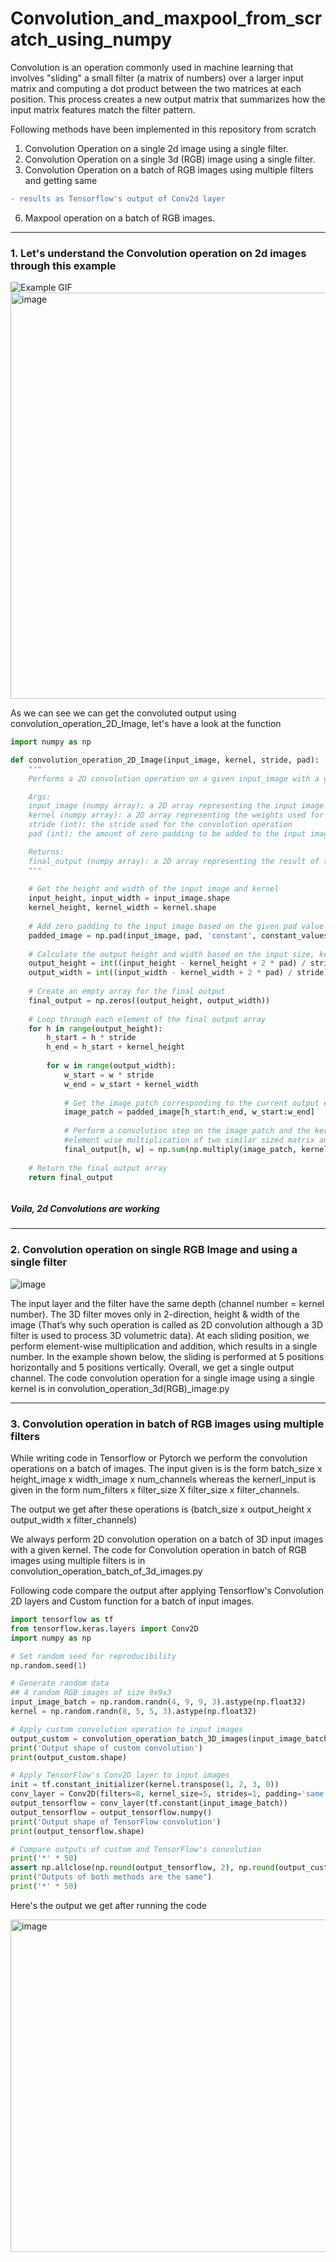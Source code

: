 # Convolution_and_maxpool_from_scratch_using_numpy


Convolution is an operation commonly used in machine learning that involves "sliding" a small filter (a matrix of numbers) over a larger input matrix and computing a dot product between the two matrices at each position. This process creates a new output matrix that summarizes how the input matrix features match the filter pattern.

Following methods have been implemented in this repository from scratch
1. Convolution Operation on a single 2d image using a single filter.
2. Convolution Operation on a single 3d (RGB) image using a single filter.
3. Convolution Operation on a batch of RGB images using multiple filters and getting same 
```diff 
- results as Tensorflow's output of Conv2d layer
```
6. Maxpool operation on a batch of RGB images.

__________________________________________________________________________________________________________________________________________

### 1. Let's understand the Convolution operation on 2d images through this example

![Example GIF](https://miro.medium.com/v2/resize:fit:1070/1*Zx-ZMLKab7VOCQTxdZ1OAw.gif)
<img width="650" alt="image" src="https://user-images.githubusercontent.com/99056351/219140971-a662bc34-12bb-472d-8452-092e78a63bc7.png" >

As we can see we can get the convoluted output using convolution_operation_2D_Image, let's have a look at the function

```python
import numpy as np

def convolution_operation_2D_Image(input_image, kernel, stride, pad):
    """
    Performs a 2D convolution operation on a given input_image with a given kernel.

    Args:
    input_image (numpy array): a 2D array representing the input image
    kernel (numpy array): a 2D array representing the weights used for the convolution
    stride (int): the stride used for the convolution operation
    pad (int): the amount of zero padding to be added to the input image

    Returns:
    final_output (numpy array): a 2D array representing the result of the convolution operation
    """
    
    # Get the height and width of the input image and kernel
    input_height, input_width = input_image.shape
    kernel_height, kernel_width = kernel.shape
    
    # Add zero padding to the input image based on the given pad value
    padded_image = np.pad(input_image, pad, 'constant', constant_values=(0, 0))
    
    # Calculate the output height and width based on the input size, kernel size, stride, and pad
    output_height = int((input_height - kernel_height + 2 * pad) / stride) + 1
    output_width = int((input_width - kernel_width + 2 * pad) / stride) + 1
    
    # Create an empty array for the final output
    final_output = np.zeros((output_height, output_width))
    
    # Loop through each element of the final output array
    for h in range(output_height):
        h_start = h * stride
        h_end = h_start + kernel_height
        
        for w in range(output_width):
            w_start = w * stride
            w_end = w_start + kernel_width
            
            # Get the image patch corresponding to the current output element
            image_patch = padded_image[h_start:h_end, w_start:w_end]
            
            # Perform a convolution step on the image patch and the kernel
            #element wise multiplication of two similar sized matrix and taking element wise sum of resultant matrix
            final_output[h, w] = np.sum(np.multiply(image_patch, kernel))
    
    # Return the final output array
    return final_output



```



##### Voila, 2d Convolutions are working

------------------------------------------------------------------------------------------------------------------------------------------

### 2. Convolution operation on single RGB Image and using a single filter 

![image](https://user-images.githubusercontent.com/99056351/219204102-a086ab29-df83-4f0e-9eff-6da7671995ce.png)

The input layer and the filter have the same depth (channel number = kernel number). The 3D filter moves only in 2-direction, height & width of the image (That’s why such operation is called as 2D convolution although a 3D filter is used to process 3D volumetric data). At each sliding position, we perform element-wise multiplication and addition, which results in a single number. In the example shown below, the sliding is performed at 5 positions horizontally and 5 positions vertically. Overall, we get a single output channel.
The code convolution operation for a single image using a single kernel is in convolution_operation_3d(RGB)_image.py

____________________________________________________________________________________________________________________________________________

### 3. Convolution operation in batch of RGB images using multiple filters

While writing code in Tensorflow or Pytorch we perform the convolution operations on a batch of images. The input given is is the form batch_size x height_image x width_image x num_channels whereas the kernerl_input is given in the form num_filters x filter_size X filter_size x filter_channels.

The output we get after these operations is (batch_size x output_height x output_width x filter_channels)

We always perform 2D convolution operation on a batch of 3D input images with a given kernel.
The code for Convolution operation in batch of RGB images using multiple filters is in convolution_operation_batch_of_3d_images.py 

Following code compare the output  after applying Tensorflow's Convolution 2D layers and Custom function for a batch of input images.

```python
import tensorflow as tf
from tensorflow.keras.layers import Conv2D
import numpy as np

# Set random seed for reproducibility
np.random.seed(1)

# Generate random data
## 4 random RGB images of size 9x9x3
input_image_batch = np.random.randn(4, 9, 9, 3).astype(np.float32)
kernel = np.random.randn(8, 5, 5, 3).astype(np.float32)

# Apply custom convolution operation to input images
output_custom = convolution_operation_batch_3D_images(input_image_batch, kernel, stride=1, pad=2)
print('Output shape of custom convolution')
print(output_custom.shape)

# Apply TensorFlow's Conv2D layer to input images
init = tf.constant_initializer(kernel.transpose(1, 2, 3, 0))
conv_layer = Conv2D(filters=8, kernel_size=5, strides=1, padding='same', use_bias=False, kernel_initializer=init)
output_tensorflow = conv_layer(tf.constant(input_image_batch))
output_tensorflow = output_tensorflow.numpy()
print('Output shape of TensorFlow convolution')
print(output_tensorflow.shape)

# Compare outputs of custom and TensorFlow's convolution
print('*' * 50)
assert np.allclose(np.round(output_tensorflow, 2), np.round(output_custom, 2), rtol=1e-5, atol=1e-8)
print("Outputs of both methods are the same")
print('*' * 50)


```
Here's the output we get after running the code

<img width="532" alt="image" src="https://user-images.githubusercontent.com/99056351/219207491-9fc7ce18-340d-403d-99b8-023e6613b0c8.png">


